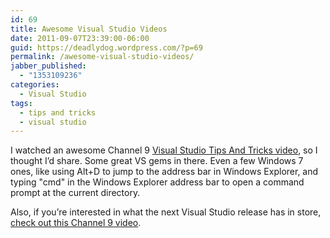 ```yaml
---
id: 69
title: Awesome Visual Studio Videos
date: 2011-09-07T23:39:00-06:00
guid: https://deadlydog.wordpress.com/?p=69
permalink: /awesome-visual-studio-videos/
jabber_published:
  - "1353109236"
categories:
  - Visual Studio
tags:
  - tips and tricks
  - visual studio
---
```

I watched an awesome Channel 9 [Visual Studio Tips And Tricks video](http://channel9.msdn.com/Events/TechEd/NorthAmerica/2011/DEV305), so I thought I&#8217;d share. Some great VS gems in there. Even a few Windows 7 ones, like using Alt+D to jump to the address bar in Windows Explorer, and typing "cmd" in the Windows Explorer address bar to open a command prompt at the current directory.

Also, if you&#8217;re interested in what the next Visual Studio release has in store, [check out this Channel 9 video](http://channel9.msdn.com/Events/TechEd/NorthAmerica/2011/DEV326).
